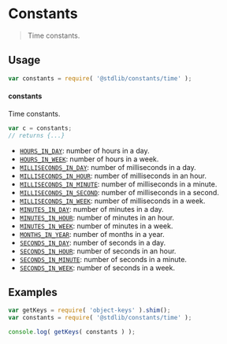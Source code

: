 <!--

@license Apache-2.0

Copyright (c) 2018 The Stdlib Authors.

Licensed under the Apache License, Version 2.0 (the "License");
you may not use this file except in compliance with the License.
You may obtain a copy of the License at

   http://www.apache.org/licenses/LICENSE-2.0

Unless required by applicable law or agreed to in writing, software
distributed under the License is distributed on an "AS IS" BASIS,
WITHOUT WARRANTIES OR CONDITIONS OF ANY KIND, either express or implied.
See the License for the specific language governing permissions and
limitations under the License.

-->

# Constants

> Time constants.

<section class="usage">

## Usage

```javascript
var constants = require( '@stdlib/constants/time' );
```

#### constants

Time constants.

```javascript
var c = constants;
// returns {...}
```

<!-- <toc pattern="*"> -->

<div class="namespace-toc">

-   <span class="signature">[`HOURS_IN_DAY`][@stdlib/constants/time/hours-in-day]</span><span class="delimiter">: </span><span class="description">number of hours in a day.</span>
-   <span class="signature">[`HOURS_IN_WEEK`][@stdlib/constants/time/hours-in-week]</span><span class="delimiter">: </span><span class="description">number of hours in a week.</span>
-   <span class="signature">[`MILLISECONDS_IN_DAY`][@stdlib/constants/time/milliseconds-in-day]</span><span class="delimiter">: </span><span class="description">number of milliseconds in a day.</span>
-   <span class="signature">[`MILLISECONDS_IN_HOUR`][@stdlib/constants/time/milliseconds-in-hour]</span><span class="delimiter">: </span><span class="description">number of milliseconds in an hour.</span>
-   <span class="signature">[`MILLISECONDS_IN_MINUTE`][@stdlib/constants/time/milliseconds-in-minute]</span><span class="delimiter">: </span><span class="description">number of milliseconds in a minute.</span>
-   <span class="signature">[`MILLISECONDS_IN_SECOND`][@stdlib/constants/time/milliseconds-in-second]</span><span class="delimiter">: </span><span class="description">number of milliseconds in a second.</span>
-   <span class="signature">[`MILLISECONDS_IN_WEEK`][@stdlib/constants/time/milliseconds-in-week]</span><span class="delimiter">: </span><span class="description">number of milliseconds in a week.</span>
-   <span class="signature">[`MINUTES_IN_DAY`][@stdlib/constants/time/minutes-in-day]</span><span class="delimiter">: </span><span class="description">number of minutes in a day.</span>
-   <span class="signature">[`MINUTES_IN_HOUR`][@stdlib/constants/time/minutes-in-hour]</span><span class="delimiter">: </span><span class="description">number of minutes in an hour.</span>
-   <span class="signature">[`MINUTES_IN_WEEK`][@stdlib/constants/time/minutes-in-week]</span><span class="delimiter">: </span><span class="description">number of minutes in a week.</span>
-   <span class="signature">[`MONTHS_IN_YEAR`][@stdlib/constants/time/months-in-year]</span><span class="delimiter">: </span><span class="description">number of months in a year.</span>
-   <span class="signature">[`SECONDS_IN_DAY`][@stdlib/constants/time/seconds-in-day]</span><span class="delimiter">: </span><span class="description">number of seconds in a day.</span>
-   <span class="signature">[`SECONDS_IN_HOUR`][@stdlib/constants/time/seconds-in-hour]</span><span class="delimiter">: </span><span class="description">number of seconds in an hour.</span>
-   <span class="signature">[`SECONDS_IN_MINUTE`][@stdlib/constants/time/seconds-in-minute]</span><span class="delimiter">: </span><span class="description">number of seconds in a minute.</span>
-   <span class="signature">[`SECONDS_IN_WEEK`][@stdlib/constants/time/seconds-in-week]</span><span class="delimiter">: </span><span class="description">number of seconds in a week.</span>

</div>

<!-- </toc> -->

</section>

<!-- /.usage -->

<section class="examples">

## Examples

<!-- TODO: better examples -->

<!-- eslint no-undef: "error" -->

```javascript
var getKeys = require( 'object-keys' ).shim();
var constants = require( '@stdlib/constants/time' );

console.log( getKeys( constants ) );
```

</section>

<!-- /.examples -->

<section class="links">

<!-- <toc-links> -->

[@stdlib/constants/time/hours-in-day]: https://github.com/stdlib-js/stdlib/tree/develop/lib/node_modules/%40stdlib/constants/time/hours-in-day

[@stdlib/constants/time/hours-in-week]: https://github.com/stdlib-js/stdlib/tree/develop/lib/node_modules/%40stdlib/constants/time/hours-in-week

[@stdlib/constants/time/milliseconds-in-day]: https://github.com/stdlib-js/stdlib/tree/develop/lib/node_modules/%40stdlib/constants/time/milliseconds-in-day

[@stdlib/constants/time/milliseconds-in-hour]: https://github.com/stdlib-js/stdlib/tree/develop/lib/node_modules/%40stdlib/constants/time/milliseconds-in-hour

[@stdlib/constants/time/milliseconds-in-minute]: https://github.com/stdlib-js/stdlib/tree/develop/lib/node_modules/%40stdlib/constants/time/milliseconds-in-minute

[@stdlib/constants/time/milliseconds-in-second]: https://github.com/stdlib-js/stdlib/tree/develop/lib/node_modules/%40stdlib/constants/time/milliseconds-in-second

[@stdlib/constants/time/milliseconds-in-week]: https://github.com/stdlib-js/stdlib/tree/develop/lib/node_modules/%40stdlib/constants/time/milliseconds-in-week

[@stdlib/constants/time/minutes-in-day]: https://github.com/stdlib-js/stdlib/tree/develop/lib/node_modules/%40stdlib/constants/time/minutes-in-day

[@stdlib/constants/time/minutes-in-hour]: https://github.com/stdlib-js/stdlib/tree/develop/lib/node_modules/%40stdlib/constants/time/minutes-in-hour

[@stdlib/constants/time/minutes-in-week]: https://github.com/stdlib-js/stdlib/tree/develop/lib/node_modules/%40stdlib/constants/time/minutes-in-week

[@stdlib/constants/time/months-in-year]: https://github.com/stdlib-js/stdlib/tree/develop/lib/node_modules/%40stdlib/constants/time/months-in-year

[@stdlib/constants/time/seconds-in-day]: https://github.com/stdlib-js/stdlib/tree/develop/lib/node_modules/%40stdlib/constants/time/seconds-in-day

[@stdlib/constants/time/seconds-in-hour]: https://github.com/stdlib-js/stdlib/tree/develop/lib/node_modules/%40stdlib/constants/time/seconds-in-hour

[@stdlib/constants/time/seconds-in-minute]: https://github.com/stdlib-js/stdlib/tree/develop/lib/node_modules/%40stdlib/constants/time/seconds-in-minute

[@stdlib/constants/time/seconds-in-week]: https://github.com/stdlib-js/stdlib/tree/develop/lib/node_modules/%40stdlib/constants/time/seconds-in-week

<!-- </toc-links> -->

</section>

<!-- /.links -->
